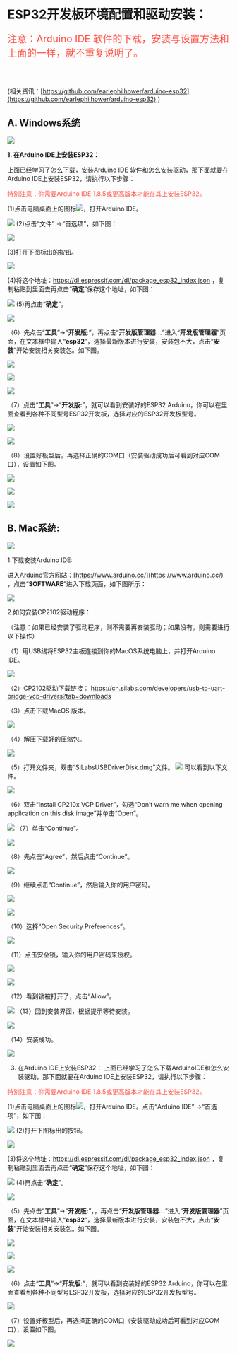 # **ESP32开发板环境配置和驱动安装：**

<span style="font-size: 22px;"><span style="color: rgb(255, 76, 65); font-size: 22px;">注意：Arduino IDE 软件的下载，安装与设置方法和上面的一样，就不重复说明了。</span></span>

<br>
<br>

(相关资讯：[https://github.com/earlephilhower/arduino-esp32](https://github.com/earlephilhower/arduino-esp32) )

## **A. Windows系统**

![](./media/eef95a4f71c9316e41a35813556e51da.png)

**1. 在Arduino IDE上安装ESP32：**

上面已经学习了怎么下载，安装Arduino IDE 软件和怎么安装驱动，那下面就要在Arduino IDE上安装ESP32，请执行以下步骤：

<span style="color: rgb(255, 76, 65);">特别注意：你需要Arduino IDE 1.8.5或更高版本才能在其上安装ESP32。</span>

(1)点击电脑桌面上的图标![](./media/2aa3f7ff09ff5841f1864c521af61cbd.png)，打开Arduino IDE。

![](./media/e50b14820c3bb291108dc8b9c0c12843.png)
(2)点击“文件” →“首选项”，如下图：

![](./media/339b8fc0220890b15cac94e7fefd8e7f.png)

(3)打开下图标出的按钮。

![](./media/dd6d3ea8b8ab77977ff2b2af74dbcdab.png)

(4)将这个地址：https://dl.espressif.com/dl/package_esp32_index.json ，复制粘贴到里面去再点击“**确定**”保存这个地址，如下图：

![](./media/0f4697f40d0e4c73cdaa36a15034e63b.png)
(5)再点击“**确定**”。

![](./media/11dd827f1f17588419bf7be03a47211d.png)

（6）先点击“**工具**”→“**开发版:**”，再点击“**开发版管理器...**”进入“**开发版管理器**”页面，在文本框中输入“**esp32**”，选择最新版本进行安装，安装包不大，点击“**安装**”开始安装相关安装包。如下图。

![](./media/486d22dca3d5007c0866fe0dd4b3075e.png)

![](./media/fe7700b0fc213248a7b2d09cd6fc20ae.png)

![](./media/26766efa26cbdaa8d507e52e40317158.png)

（7）点击“**工具**”→“**开发版:**”，就可以看到安装好的ESP32 Arduino，你可以在里面查看到各种不同型号ESP32开发板，选择对应的ESP32开发板型号。

![](./media/7d924f3a05df1addfd61d26a4b1f9eff.png)

![](./media/07bbc456b0cfb6f5393701025233b38b.png)

（8）设置好板型后，再选择正确的COM口（安装驱动成功后可看到对应COM口），设置如下图。

![](./media/65fcafd5ca192f1d566779a819e04d00.png)

![](./media/2cdb1757b32b480e3dac16aa8385e13c.png)

![](./media/3270b2614818b728fb3fdd4a45d239f9.png)

## B. Mac系统:

![](./media/a94b5505840316715e4bc9badd0421ba.png)

1.下载安装Arduino IDE:

进入Arduino官方网站：[https://www.arduino.cc/](https://www.arduino.cc/) ，点击“**SOFTWARE**”进入下载页面，如下图所示：

![](./media/2f1dce89630be8f6fdd23f38ab7097ec.png)

2.如何安装CP2102驱动程序：

（注意：如果已经安装了驱动程序，则不需要再安装驱动；如果没有，则需要进行以下操作）

（1）用USB线将ESP32主板连接到你的MacOS系统电脑上，并打开Arduino IDE。

![](./media/a694cc7590112b9becc48e0ad33588ea.png)

（2）CP2102驱动下载链接：
https://cn.silabs.com/developers/usb-to-uart-bridge-vcp-drivers?tab=downloads

（3）点击下载MacOS 版本。

![](./media/a369c4f935f32560b84a9b3b756c7dc5.png)

（4）解压下载好的压缩包。

![](./media/43f7535e76478fc4bd3b4f7eb68ee068.png)

（5）打开文件夹，双击“SiLabsUSBDriverDisk.dmg”文件。
![](./media/e339ed4aa5a59a7ffbd426da57cc5522.png)
可以看到以下文件。

![](./media/ba80c239c55f073ad212e110898c9be5.png)

（6）双击“Install CP210x VCP Driver”，勾选“Don’t warn me when opening application on this disk image”并单击“Open”。

![](./media/b90f9fec981a67e60d6d973049c8480a.png)
（7）单击“Continue”。

![](./media/e3d154346714057c76f44a429d30bc75.png)

（8）先点击“Agree”，然后点击“Continue”。

![](./media/df1b62568fc2737d10bebe86364d6240.png)

（9）继续点击“Continue”，然后输入你的用户密码。

![](./media/8d5943e9f17648b7b345f2cb921835e8.png)

![](./media/d5caae5575fc94e8837daad3675dd164.png)

（10）选择“Open Security Preferences”。

![](./media/36fe00477b7e98da6cd3f7d4e074c489.png)

（11）点击安全锁，输入你的用户密码来授权。

![](./media/4889cc38b37c1df851c7772aa1f74fe4.png)

![](./media/85556fc015cdb38f51375ace1c498585.png)

（12）看到锁被打开了，点击“Allow”。

![](./media/bb9213f09221a88dee06bd4ff792cd4c.png)
（13）回到安装界面，根据提示等待安装。

![](./media/d49cc02c9a101542bb4a8572da600dfe.png)

（14）安装成功。

![](./media/dead537234a8ea1a9feab59bc451eebb.png)

3. 在Arduino IDE上安装ESP32：
上面已经学习了怎么下载ArduinoIDE和怎么安装驱动，那下面就要在Arduino IDE上安装ESP32，请执行以下步骤：

<span style="color: rgb(255, 76, 65);">特别注意：你需要Arduino IDE 1.8.5或更高版本才能在其上安装ESP32。</span>

(1)点击电脑桌面上的图标![](./media/2aa3f7ff09ff5841f1864c521af61cbd.png)，打开Arduino IDE。点击“Arduino IDE” →“首选项”，如下图：

![](./media/9a1550c0afb15d603b35c14fc7eb9419.png)
(2)打开下图标出的按钮。

![](./media/2021aa4872f771da0789e9d4d35c778e.png)

(3)将这个地址：https://dl.espressif.com/dl/package_esp32_index.json ，复制粘贴到里面去再点击“**确定**”保存这个地址，如下图：

![](./media/01edadc223784029595d586e60336c53.png)
(4)再点击“**确定**”。

![](./media/f88fa3fc64d0e88254ed1f1960ff20cf.png)

（5）先点击“**工具**”→“**开发版:**”，，再点击“**开发版管理器...**”进入“**开发版管理器**”页面，在文本框中输入“**esp32**”，选择最新版本进行安装，安装包不大，点击“**安装**”开始安装相关安装包。如下图。

![](./media/b190d9a92887ff3f38fd00f9ef6a7bc6.png)

![](./media/1bd7dab9f8e78713466d019451110080.png)

![](./media/032996f813d7ccb74e4c6c8a6a13486f.png)

（6）点击“**工具**”→“**开发版:**”，就可以看到安装好的ESP32 Arduino，你可以在里面查看到各种不同型号ESP32开发板，选择对应的ESP32开发板型号。

![](./media/40fb53f0ba1f781650ac404f8a25a3b6.png)

（7）设置好板型后，再选择正确的COM口（安装驱动成功后可看到对应COM口），设置如下图。

![](./media/b240beb6e80e99e17c399d6d65f03fb4.png)




